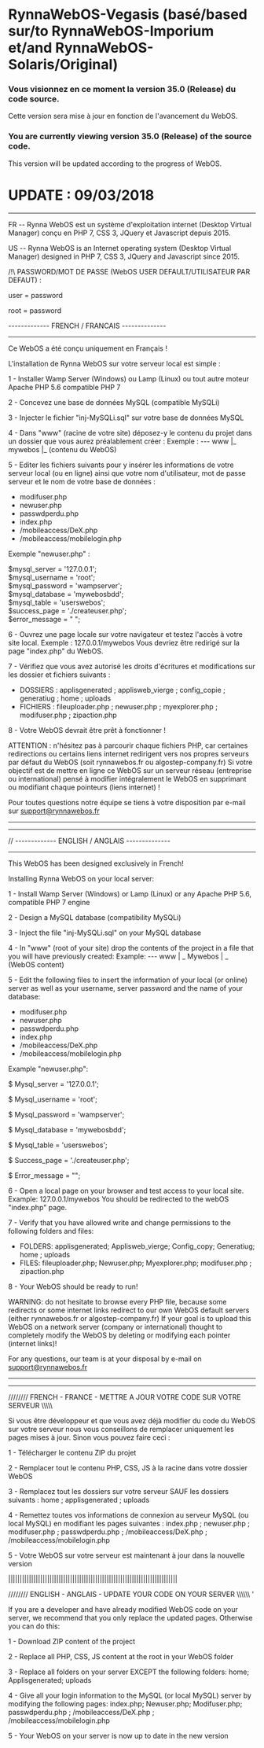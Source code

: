 # RynnaWebOS-Vegasis (basé/based sur/to RynnaWebOS-Imporium et/and RynnaWebOS-Solaris/Original)

### Vous visionnez en ce moment la version 35.0 (Release) du code source.
Cette version sera mise à jour en fonction de l'avancement du WebOS.

### You are currently viewing version 35.0 (Release) of the source code.
This version will be updated according to the progress of WebOS.

# UPDATE : 09/03/2018

****************

FR -- Rynna WebOS est un système d'exploitation internet (Desktop Virtual Manager) conçu en PHP 7, CSS 3, JQuery et Javascript depuis 2015.

US -- Rynna WebOS is an Internet operating system (Desktop Virtual Manager) designed in PHP 7, CSS 3, JQuery and Javascript since 2015.

/!\ PASSWORD/MOT DE PASSE (WebOS USER DEFAULT/UTILISATEUR PAR DEFAUT) : 

user = password

root = password


------------- FRENCH / FRANCAIS --------------
**********************************************
Ce WebOS a été conçu uniquement en Français !


L'installation de Rynna WebOS sur votre serveur local est simple : 

1 - Installer Wamp Server (Windows) ou Lamp (Linux) ou tout autre moteur Apache PHP 5.6 compatible PHP 7

2 - Concevez une base de données MySQL (compatible MySQLi)

3 - Injecter le fichier "inj-MySQLi.sql" sur votre base de données MySQL

4 - Dans "www" (racine de votre site) déposez-y le contenu du projet dans un dossier que vous aurez préalablement créer :
Exemple :
--- www
     |_ mywebos
               |_ (contenu du WebOS)

5 - Editer les fichiers suivants pour y insérer les informations de votre serveur local (ou en ligne) ainsi que votre nom d'utilisateur, mot de passe serveur et le nom de votre base de données :

- modifuser.php
- newuser.php
- passwdperdu.php
- index.php
- /mobileaccess/DeX.php
- /mobileaccess/mobilelogin.php

Exemple "newuser.php" : 

$mysql_server = '127.0.0.1';  
$mysql_username = 'root';  
$mysql_password = 'wampserver';  
$mysql_database = 'mywebosbdd';  
$mysql_table = 'userswebos';  
$success_page = './createuser.php';  
$error_message = " ";  


6 - Ouvrez une page locale sur votre navigateur et testez l'accès à votre site local.
Exemple : 
127.0.0.1/mywebos
Vous devriez être redirigé sur la page "index.php" du WebOS.

7 - Vérifiez que vous avez autorisé les droits d'écritures et modifications sur les dossier et fichiers suivants : 
- DOSSIERS : applisgenerated ; applisweb_vierge ; config_copie ; generatiug ; home ; uploads
- FICHIERS : fileuploader.php ; newuser.php ; myexplorer.php ; modifuser.php ; zipaction.php

8 - Votre WebOS devrait être prêt à fonctionner !

ATTENTION : n'hésitez pas à parcourir chaque fichiers PHP, car certaines redirections ou certains liens internet redirigent vers nos propres serveurs par défaut du WebOS (soit rynnawebos.fr ou algostep-company.fr)
Si votre objectif est de mettre en ligne ce WebOS sur un serveur réseau (entreprise ou international) pensé à modifier intégralement le WebOS en supprimant ou modifiant chaque pointeurs (liens internet) !

Pour toutes questions notre équipe se tiens à votre disposition par e-mail sur support@rynnawebos.fr
*********************************************
---------------------------------------------
//
------------- ENGLISH / ANGLAIS --------------
**********************************************
This WebOS has been designed exclusively in French!

Installing Rynna WebOS on your local server:

1 - Install Wamp Server (Windows) or Lamp (Linux) or any Apache PHP 5.6, compatible PHP 7 engine

2 - Design a MySQL database (compatibility MySQLi)

3 - Inject the file "inj-MySQLi.sql" on your MySQL database

4 - In "www" (root of your site) drop the contents of the project in a file that you will have previously created:
Example:
--- www
     | _ Mywebos
              | _ (WebOS content)

5 - Edit the following files to insert the information of your local (or online) server as well as your username, server password and the name of your database:

- modifuser.php
- newuser.php
- passwdperdu.php
- index.php
- /mobileaccess/DeX.php
- /mobileaccess/mobilelogin.php

Example "newuser.php":

$ Mysql_server = '127.0.0.1';

$ Mysql_username = 'root';

$ Mysql_password = 'wampserver';

$ Mysql_database = 'mywebosbdd';

$ Mysql_table = 'userswebos';

$ Success_page = './createuser.php';

$ Error_message = "";


6 - Open a local page on your browser and test access to your local site.
Example:
127.0.0.1/mywebos
You should be redirected to the webOS "index.php" page.

7 - Verify that you have allowed write and change permissions to the following folders and files:
- FOLDERS: applisgenerated; Applisweb_vierge; Config_copy; Generatiug; home ; uploads
- FILES: fileuploader.php; Newuser.php; Myexplorer.php; modifuser.php ; zipaction.php

8 - Your WebOS should be ready to run!

WARNING: do not hesitate to browse every PHP file, because some redirects or some internet links redirect to our own WebOS default servers (either rynnawebos.fr or algostep-company.fr)
If your goal is to upload this WebOS on a network server (company or international) thought to completely modify the WebOS by deleting or modifying each pointer (internet links)!

For any questions, our team is at your disposal by e-mail on support@rynnawebos.fr
*********************************************
---------------------------------------------

//////// FRENCH - FRANCE - METTRE A JOUR VOTRE CODE SUR VOTRE SERVEUR \\\\\\\\\

Si vous être développeur et que vous avez déjà modifier du code du WebOS sur votre serveur nous vous conseillons de remplacer uniquement les pages mises à jour. Sinon vous pouvez faire ceci :

1 - Télécharger le contenu ZIP du projet

2 - Remplacer tout le contenu PHP, CSS, JS à la racine dans votre dossier WebOS

3 - Remplacez tout les dossiers sur votre serveur SAUF les dossiers suivants : home ; applisgenerated ; uploads

4 - Remettez toutes vos informations de connexion au serveur MySQL (ou local MySQL) en modifiant les pages suivantes : index.php ; newuser.php ; modifuser.php ; passwdperdu.php ; /mobileaccess/DeX.php ; /mobileaccess/mobilelogin.php

5 - Votre WebOS sur votre serveur est maintenant à jour dans la nouvelle version


||||||||||||||||||||||||||||||||||||||||||||||||||||||||||||||||||||||||||

//////// ENGLISH - ANGLAIS - UPDATE YOUR CODE ON YOUR SERVER \\\\\\\\\\\ '

If you are a developer and have already modified WebOS code on your server, we recommend that you only replace the updated pages. Otherwise you can do this:

1 - Download ZIP content of the project

2 - Replace all PHP, CSS, JS content at the root in your WebOS folder

3 - Replace all folders on your server EXCEPT the following folders: home; Applisgenerated; uploads

4 - Give all your login information to the MySQL (or local MySQL) server by modifying the following pages: index.php; Newuser.php; Modifuser.php; passwdperdu.php ; /mobileaccess/DeX.php ; /mobileaccess/mobilelogin.php

5 - Your WebOS on your server is now up to date in the new version

